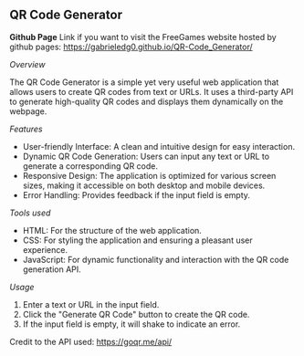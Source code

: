 ## QR Code Generator 

**Github Page**
Link if you want to visit the FreeGames website hosted by github pages: https://gabrieledg0.github.io/QR-Code_Generator/

*Overview*

The QR Code Generator is a simple yet very useful web application that allows users to create QR codes from text or URLs. It uses a third-party API to generate high-quality QR codes and displays them dynamically on the webpage.

*Features*
- User-friendly Interface: A clean and intuitive design for easy interaction.
- Dynamic QR Code Generation: Users can input any text or URL to generate a corresponding QR code.
- Responsive Design: The application is optimized for various screen sizes, making it accessible on both desktop and mobile devices.
- Error Handling: Provides feedback if the input field is empty.

*Tools used*
- HTML: For the structure of the web application.
- CSS: For styling the application and ensuring a pleasant user experience.
- JavaScript: For dynamic functionality and interaction with the QR code generation API.

*Usage*
1) Enter a text or URL in the input field.
2) Click the "Generate QR Code" button to create the QR code.
3) If the input field is empty, it will shake to indicate an error.



Credit to the API used: 
https://goqr.me/api/
